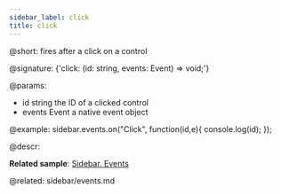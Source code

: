 ```yaml
---
sidebar_label: click
title: click
---          
```


@short: fires after a click on a control

@signature: {'click: (id: string, events: Event) => void;'}

@params:
- id 		string		the ID of a clicked control
- events 		Event		a native event object

@example:
sidebar.events.on("Click", function(id,e){
    console.log(id);
});

@descr:

**Related sample**: [Sidebar. Events](https://snippet.dhtmlx.com/qfddiu3i)

@related: sidebar/events.md
